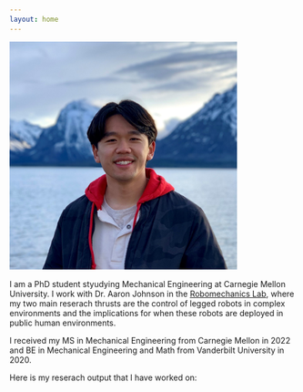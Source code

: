 ```yaml
---
layout: home
---
```


<img src="/assets/img/Picture_of_Head.jpg" alt="Me" width="400" class="center"/>

I am a PhD student styudying Mechanical Engineering at Carnegie Mellon University. 
I work with Dr. Aaron Johnson in the [Robomechanics Lab](https://www.cmu.edu/me/robomechanicslab/), where my two main reserach thrusts are the control of legged robots in complex environments and the implications for when these robots are deployed in public human environments.

I received my MS in Mechanical Engineering from Carnegie Mellon in 2022 and BE in Mechanical Engineering and Math from Vanderbilt University in 2020.

Here is my reserach output that I have worked on:
